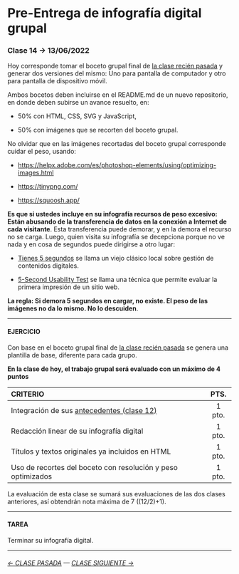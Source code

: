 # Pre-Entrega de infografía digital grupal

### Clase 14 → 13/06/2022

Hoy corresponde tomar el boceto grupal final de [la clase recién pasada](https://github.com/profesorfaco/dno075-2022-1/tree/main/clase-13) y generar dos versiones del mismo: Uno para pantalla de computador y otro para pantalla de dispositivo móvil. 

Ambos bocetos deben incluirse en el README.md de un nuevo repositorio, en donde deben subirse un avance resuelto, en:

- 50% con HTML, CSS, SVG y JavaScript, 

- 50% con imágenes que se recorten del boceto grupal. 

No olvidar que en las imágenes recortadas del boceto grupal corresponde cuidar el peso, usando: 

- https://helpx.adobe.com/es/photoshop-elements/using/optimizing-images.html

- https://tinypng.com/

- https://squoosh.app/

**Es que si ustedes incluye en su infografía recursos de peso excesivo: Están abusando de la transferencia de datos en la conexión a Internet de cada visitante**. Esta transferencia puede demorar, y en la demora el recurso no se carga. Luego, quien visita su infografía se decepciona porque no ve nada y en cosa de segundos puede dirigirse a otro lugar:

- [Tienes 5 segundos](http://www.tienes5segundos.cl/) se llama un viejo clásico local sobre gestión de contenidos digitales. 

- [5-Second Usability Test](https://www.nngroup.com/videos/5-second-usability-test/) se llama una técnica que permite evaluar la primera impresión de un sitio web. 

**La regla: Si demora 5 segundos en cargar, no existe. El peso de las imágenes no da lo mismo. No lo descuiden**.

- - - - - - - - - - - 

#### EJERCICIO

Con base en el boceto grupal final de [la clase recién pasada](https://github.com/profesorfaco/dno075-2022-1/tree/main/clase-13) se genera una plantilla de base, diferente para cada grupo.

**En la clase de hoy, el trabajo grupal será evaluado con un máximo de 4 puntos** 

| CRITERIO | PTS.  |
|:---------|:-----:|
| Integración de sus [antecedentes (clase 12)](https://github.com/profesorfaco/dno075-2022-1/tree/main/clase-12) | 1 pto. |
| Redacción linear de su infografía digital | 1 pto. |
| Títulos y textos originales ya incluidos en HTML | 1 pto. |
| Uso de recortes del boceto con resolución y peso optimizados | 1 pto. |

La evaluación de esta clase se sumará sus evaluaciones de las dos clases anteriores, así obtendrán nota máxima de 7 ((12/2)+1).

- - - - - - - - - - - 

#### TAREA

Terminar su infografía digital.

- - - - - - - - - - -

###### [← CLASE PASADA](https://github.com/profesorfaco/dno075-2022-1/tree/main/clase-13) — [CLASE SIGUIENTE →](https://github.com/profesorfaco/dno075-2022-1/tree/main/clase-17)
